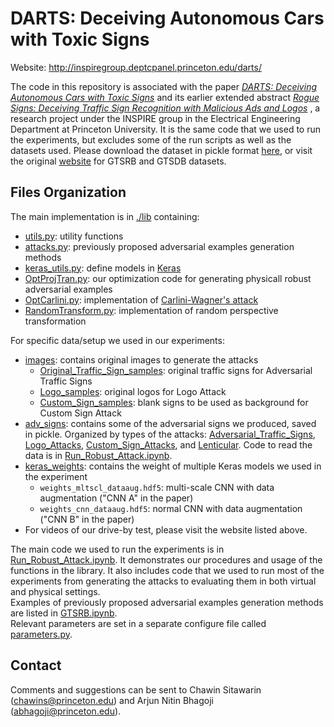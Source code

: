 # DARTS: Deceiving Autonomous Cars with Toxic Signs

Website: http://inspiregroup.deptcpanel.princeton.edu/darts/

The code in this repository is associated with the paper _[DARTS: Deceiving Autonomous Cars with Toxic Signs](https://arxiv.org/abs/1802.06430)_  and its earlier extended abstract _[Rogue Signs: Deceiving Traffic Sign Recognition with Malicious Ads and Logos](https://arxiv.org/pdf/1801.02780.pdf)_ , a research project under the INSPIRE group in the Electrical Engineering Department at Princeton University. It is the same code that we used to run the experiments, but excludes some of the run scripts as well as the datasets used. Please download the dataset in pickle format [here](https://d17h27t6h515a5.cloudfront.net/topher/2016/November/581faac4_traffic-signs-data/traffic-signs-data.zip), or visit the original [website](http://benchmark.ini.rub.de/?section=home&subsection=news) for GTSRB and GTSDB datasets.  

## Files Organization
The main implementation is in [./lib](./lib) containing:
- [utils.py](./lib/utils.py): utility functions
- [attacks.py](./lib/attacks.py): previously proposed adversarial examples generation methods
- [keras_utils.py](./lib/keras_utils.py): define models in [Keras](https://keras.io/)
- [OptProjTran.py](./lib/OptProjTran.py): our optimization code for generating physicall robust adversarial examples
- [OptCarlini.py](./lib/OptCarlini.py): implementation of [Carlini-Wagner's attack](https://arxiv.org/abs/1608.04644)
- [RandomTransform.py](./lib/RandomTransform.py): implementation of random perspective transformation

For specific data/setup we used in our experiments:
- [images](./images): contains original images to generate the attacks 
  - [Original_Traffic_Sign_samples](./images/Original_Traffic_Sign_samples): original traffic signs for Adversarial Traffic Signs
  - [Logo_samples](./images/Logo_samples): original logos for Logo Attack
  - [Custom_Sign_samples](./images/Custom_Sign_samples): blank signs to be used as background for Custom Sign Attack
- [adv_signs](./adv_signs): contains some of the adversarial signs we produced, saved in pickle. Organized by types of the attacks: [Adversarial_Traffic_Signs](./adv_signs/Adversarial_Traffic_Signs), [Logo_Attacks](./adv_signs/Logo_Attacks), [Custom_Sign_Attacks](./adv_signs/Custom_Sign_Attacks), and [Lenticular](./adv_signs/Lenticular). Code to read the data is in [Run_Robust_Attack.ipynb](./Run_Robust_Attack.ipynb).
- [keras_weights](./keras_weights): contains the weight of multiple Keras models we used in the experiment
  - `weights_mltscl_dataaug.hdf5`: multi-scale CNN with data augmentation ("CNN A" in the paper)
  - `weights_cnn_dataaug.hdf5`: normal CNN with data augmentation ("CNN B" in the paper)
- For videos of our drive-by test, please visit the website listed above.

The main code we used to run the experiments is in [Run_Robust_Attack.ipynb](./Run_Robust_Attack.ipynb). It demonstrates our procedures and usage of the functions in the library. It also includes code that we used to run most of the experiments from generating the attacks to evaluating them in both virtual and physical settings.   
Examples of previously proposed adversarial examples generation methods are listed in [GTSRB.ipynb](./GTSRB.ipynb).  
Relevant parameters are set in a separate configure file called [parameters.py](./parameters.py).

## Contact
Comments and suggestions can be sent to Chawin Sitawarin (<chawins@princeton.edu>) and Arjun Nitin Bhagoji (<abhagoji@princeton.edu>).
